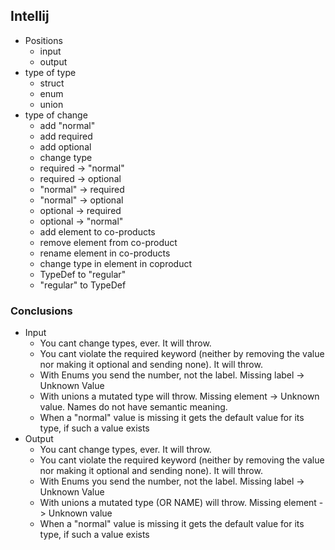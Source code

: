 ## Intellij

- Positions
    - input
    - output
- type of type
    - struct
    - enum
    - union
- type of change
    - add "normal"
    - add required
    - add optional
    - change type
    - required -> "normal"
    - required -> optional
    - "normal" -> required
    - "normal" -> optional
    - optional -> required
    - optional -> "normal"
    - add element to co-products
    - remove element from co-product
    - rename element in co-products
    - change type in element in coproduct
    - TypeDef to "regular"
    - "regular" to TypeDef


### Conclusions

- Input
    - You cant change types, ever. It will throw.
    - You cant violate the required keyword (neither by removing the value nor making it optional and sending none). It will throw.
    - With Enums you send the number, not the label. Missing label -> Unknown Value
    - With unions a mutated type will throw. Missing element -> Unknown value. Names do not have semantic meaning.
    - When a "normal" value is missing it gets the default value for its type, if such a value exists
- Output
    - You cant change types, ever. It will throw.
    - You cant violate the required keyword (neither by removing the value nor making it optional and sending none). It will throw.
    - With Enums you send the number, not the label. Missing label -> Unknown Value
    - With unions a mutated type (OR NAME) will throw. Missing element -> Unknown value
    - When a "normal" value is missing it gets the default value for its type, if such a value exists